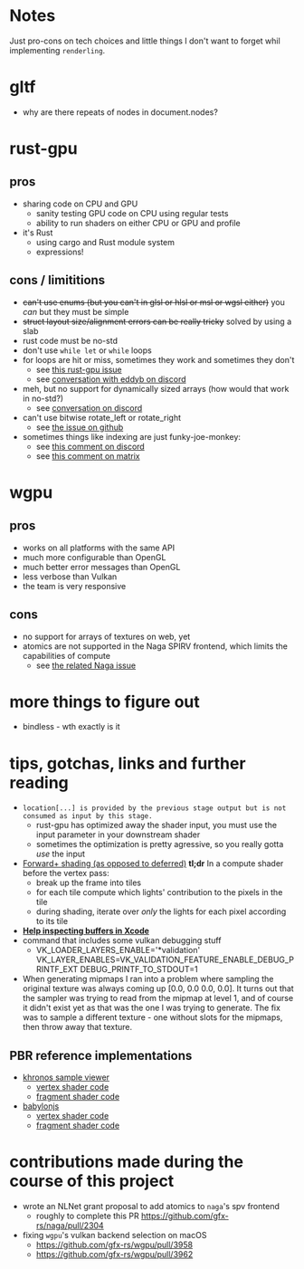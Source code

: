 # Notes

Just pro-cons on tech choices and little things I don't want to forget whil implementing `renderling`.

# gltf

* why are there repeats of nodes in document.nodes?

# rust-gpu

## pros

* sharing code on CPU and GPU
  - sanity testing GPU code on CPU using regular tests
  - ability to run shaders on either CPU or GPU and profile
* it's Rust
  - using cargo and Rust module system
  - expressions!

## cons / limititions

* ~~can't use enums (but you can't in glsl or hlsl or msl or wgsl either)~~ you _can_ but they must be simple
* ~~struct layout size/alignment errors can be really tricky~~ solved by using a slab
* rust code must be no-std
* don't use `while let` or `while` loops
* for loops are hit or miss, sometimes they work and sometimes they don't
  - see [this rust-gpu issue](https://github.com/EmbarkStudios/rust-gpu/issues/739)
  - see [conversation with eddyb on discord](https://discord.com/channels/750717012564770887/750717499737243679/threads/1092283362217046066)
* meh, but no support for dynamically sized arrays (how would that work in no-std?)
  - see [conversation on discord](https://discord.com/channels/750717012564770887/750717499737243679/1091813590400516106)
* can't use bitwise rotate_left or rotate_right
  - see [the issue on github](https://github.com/EmbarkStudios/rust-gpu/issues/1062)
* sometimes things like indexing are just funky-joe-monkey:
  - see [this comment on discord](https://discord.com/channels/750717012564770887/750717499737243679/1131395331368693770)
  - see [this comment on matrix](https://matrix.to/#/!XFRnMvAfptAHthwBCx:matrix.org/$f4RmQGzq4Ulmmd4bEFOvP0LzLZei8lrHCF--s71Zcxs?via=matrix.org&via=mozilla.org&via=kyju.org)

# wgpu

## pros

* works on all platforms with the same API
* much more configurable than OpenGL
* much better error messages than OpenGL
* less verbose than Vulkan
* the team is very responsive

## cons

* no support for arrays of textures on web, yet
* atomics are not supported in the Naga SPIRV frontend, which limits the capabilities of compute
  - see [the related Naga issue](https://github.com/gfx-rs/naga/issues/2301)

# more things to figure out

* bindless - wth exactly is it

# tips, gotchas, links and further reading

* `location[...] is provided by the previous stage output but is not consumed as input by this stage.`
  - rust-gpu has optimized away the shader input, you must use the input parameter in your downstream shader
  - sometimes the optimization is pretty agressive, so you really gotta _use_ the input
* [Forward+ shading (as opposed to deferred)](https://takahiroharada.files.wordpress.com/2015/04/forward_plus.pdf)
  **tl;dr**
  In a compute shader before the vertex pass:
  * break up the frame into tiles
  * for each tile compute which lights' contribution to the pixels in the tile
  * during shading, iterate over _only_ the lights for each pixel according to its tile
* [**Help inspecting buffers in Xcode** ](https://developer.apple.com/documentation/xcode/inspecting-buffers?changes=__9)
* command that includes some vulkan debugging stuff
  - VK_LOADER_LAYERS_ENABLE='*validation' VK_LAYER_ENABLES=VK_VALIDATION_FEATURE_ENABLE_DEBUG_PRINTF_EXT DEBUG_PRINTF_TO_STDOUT=1
* When generating mipmaps I ran into a problem where sampling the original texture was always coming up [0.0, 0.0 0.0, 0.0]. It turns out that the sampler was trying to read from the mipmap at level 1, and of course it didn't exist yet as that was the one I was trying to generate. The fix was to sample a different texture - one without slots for the mipmaps, then throw away that texture.

## PBR reference implementations
* [khronos sample viewer](https://github.khronos.org/glTF-Sample-Viewer-Release/)
  - [vertex shader code](https://github.com/KhronosGroup/glTF-Sample-Viewer/blob/main/source/Renderer/shaders/primitive.vert)
  - [fragment shader code](https://github.com/KhronosGroup/glTF-Sample-Viewer/blob/main/source/Renderer/shaders/pbr.frag)
* [babylonjs](https://sandbox.babylonjs.com/)
  - [vertex shader code](https://github.com/BabylonJS/Babylon.js/blob/master/packages/dev/core/src/Shaders/pbr.vertex.fx)
  - [fragment shader code](https://github.com/BabylonJS/Babylon.js/blob/master/packages/dev/core/src/Shaders/pbr.fragment.fx)

# contributions made during the course of this project
* wrote an NLNet grant proposal to add atomics to `naga`'s spv frontend
  - roughly to complete this PR https://github.com/gfx-rs/naga/pull/2304
* fixing `wgpu`'s vulkan backend selection on macOS
  - https://github.com/gfx-rs/wgpu/pull/3958
  - https://github.com/gfx-rs/wgpu/pull/3962
